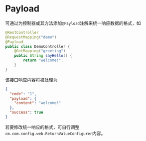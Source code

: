 # Payload

可通过为控制器或其方法添加`@Payload`注解来统一响应数据的格式，如

```java
@RestController
@RequestMapping("demo")
@Payload
public class DemoController {
    @GetMapping("greeting")
    public String sayHello() {
        return "welcome!";
    }
}
```

该接口响应内容将被处理为

```json
{
  "code": "1",
  "payload": {
    "content": "welcome!"
  },
  "success": true
}
```

若要修改统一响应的格式，可自行调整`cm.com.config.web.ReturnValueConfigurer`内容。
